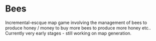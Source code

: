 # Bees

Incremental-escque map game involving the management of bees to produce honey / money to buy more bees to produce more honey etc.. 
Currently very early stages - still working on map generation. 
